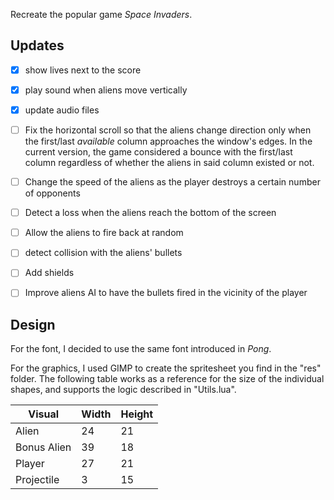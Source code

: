 Recreate the popular game _Space Invaders_.

## Updates

- [x] show lives next to the score

- [x] play sound when aliens move vertically

- [x] update audio files

- [ ] Fix the horizontal scroll so that the aliens change direction only when the first/last _available_ column approaches the window's edges. In the current version, the game considered a bounce with the first/last column regardless of whether the aliens in said column existed or not.

- [ ] Change the speed of the aliens as the player destroys a certain number of opponents

- [ ] Detect a loss when the aliens reach the bottom of the screen

- [ ] Allow the aliens to fire back at random

- [ ] detect collision with the aliens' bullets

- [ ] Add shields

- [ ] Improve aliens AI to have the bullets fired in the vicinity of the player

## Design

For the font, I decided to use the same font introduced in _Pong_.

For the graphics, I used GIMP to create the spritesheet you find in the "res" folder. The following table works as a reference for the size of the individual shapes, and supports the logic described in "Utils.lua".

| Visual      | Width | Height |
| ----------- | ----- | ------ |
| Alien       | 24    | 21     |
| Bonus Alien | 39    | 18     |
| Player      | 27    | 21     |
| Projectile  | 3     | 15     |
